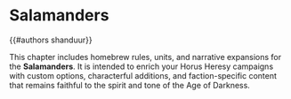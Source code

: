 # Salamanders

{{#authors shanduur}}

This chapter includes homebrew rules, units, and narrative expansions for the **Salamanders**. It is intended to enrich your Horus Heresy campaigns with custom options, characterful additions, and faction-specific content that remains faithful to the spirit and tone of the Age of Darkness.

